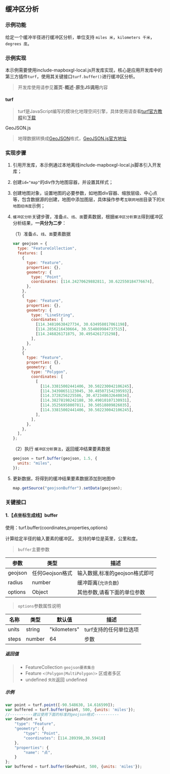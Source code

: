 ## 缓冲区分析

### 示例功能

给定一个缓冲半径进行缓冲区分析，单位支持 `miles 米`，`kilometers 千米`，`degrees 度`。

### 示例实现

本示例需要使用include-mapboxgl-local.js开发库实现，核心是应用开发库中的第三方插件`turf`，使用其关键接口`turf.buffer()`进行缓冲区分析。

> 开发库使用请参见**首页**-**概述**-**原生JS调用**内容

#### turf

> turf是JavaScript编写的模块化地理空间引擎，具体使用请查看<a target="_blank" href="http://turfjs.org/">turf官方教程</a>和<a target="_blank" href="https://github.com/Turfjs/turf">下载</a>

GeoJSON.js

> 地理数据转换成<a target="_blank" href="http://geojson.org/">GeoJSON</a>格式，<a target="_blank"  href="https://github.com/caseycesari/GeoJSON.js">GeoJSON.js官方地址</a>

### 实现步骤

1. 引用开发库，本示例通过本地离线include-mapboxgl-local.js脚本引入开发库；

2. 创建`id="map"`的div作为地图容器，并设置其样式；

3. 创建地图对象，设置地图的必要参数，如地图div容器、缩放层级、中心点等，包含数据源的创建，地图中添加图层，具体操作参考`互联网地图`目录下的`天地图经纬度`示例；

4. `缓冲区分析`关键步骤，准备`点`、`线`、`面`要素数据，根据`缓冲区分析算法`得到缓冲区分析结果，**一共分为二步**：

   （1）准备`点`、`线`、`面`要素数据

   ```javascript
   var geojson = {
     type: "FeatureCollection",
     features: [
       {
         type: "Feature",
         properties: {},
         geometry: {
           type: "Point",
           coordinates: [114.24270629882811, 30.622550184776674],
         },
       },
       {
         type: "Feature",
         properties: {},
         geometry: {
           type: "LineString",
           coordinates: [
             [114.34810638427734, 30.634958017061198],
             [114.2856216430664, 30.554869984737515],
             [114.246826171875, 30.4954261715298],
           ],
         },
       },
       {
         type: "Feature",
         properties: {},
         geometry: {
           type: "Polygon",
           coordinates: [
             [
               [114.33815002441406, 30.502230042106245],
               [114.34398651123045, 30.485071542395932],
               [114.3728256225586, 30.472348632640834],
               [114.38278198242188, 30.49010107130931],
               [114.35256958007811, 30.50518809826035],
               [114.33815002441406, 30.502230042106245],
             ],
           ],
         },
       },
     ],
   };
   ```

   （2）执行 `缓冲区分析算法`，返回缓冲结果要素数据

   ```javascript
   geojson = turf.buffer(geojson, 1.5, {
     units: "miles",
   });
   ```

5. 更新数据，将得到的缓冲结果要素数据添加到地图中

   ```javascript
   map.getSource("geojsonBuffer").setData(geojson);
   ```

### 关键接口

#### 1.【点坐标生成线】buffer

使用：turf.buffer(coordinates,properties,options)

计算给定半径的输入要素的缓冲区。 支持的单位是英里，公里和度。

> `buffer`主要参数

|参数	|类型	|描述|
|---|---|---|
|geojson	|任何Geojson格式|输入数据,标准的geojson格式即可|
|radius	|number	|缓冲距离(`允许负数`)|
|options	|Object| 其他参数,请看下面的单位参数|

> `options`参数属性说明

|名称	|类型	|默认值|	描述|
|---|---|---|---|
|units	|string	|"kilometers"	|turf支持的任何单位选项|
|steps|	number	|64| 步数 |

##### 返回值

> - FeatureCollection `geojson要素集合`
> - Feature `<(Polygon|MultiPolygon)>`  区或者多区
> - undefined  `失败`返回 undefined

##### 示例

```javascript
var point = turf.point([-90.548630, 14.616599]);
var buffered = turf.buffer(point, 500, {units: 'miles'});
//----------建议使用下面的标准的geojson格式-----------
var GeoPoint = {
    "type": "Feature",
    "geometry": {
        "type": "Point",
        "coordinates": [114.289398,30.59418]
    },
    "properties": {
        "name": "点",
    }
};
var buffered = turf.buffer(GeoPoint, 500, {units: 'miles'});
```
